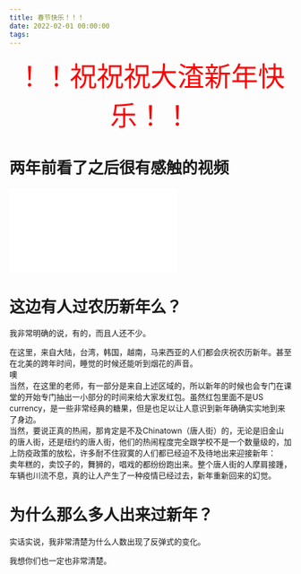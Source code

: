 ```yaml
---
title: 春节快乐！！！
date: 2022-02-01 00:00:00
tags: 
---
```

<div align='center' ><font size='70' color='red'>！！祝祝祝大渣新年快乐！！</font></div>

# 两年前看了之后很有感触的视频
<iframe src="//player.bilibili.com/player.html?aid=78977606&bvid=BV1KJ411C7RA&cid=144711661&page=1" scrolling="no" border="0" frameborder="no" framespacing="0" allowfullscreen="true"> </iframe>

# 这边有人过农历新年么？
我非常明确的说，有的，而且人还不少。  

在这里，来自大陆，台湾，韩国，越南，马来西亚的人们都会庆祝农历新年。甚至在北美的跨年时间，睡觉的时候还能听到烟花的声音。  
噢  
当然，在这里的老师，有一部分是来自上述区域的，所以新年的时候也会专门在课堂的开始专门抽出一小部分的时间来给大家发红包。虽然红包里面不是US currency，是一些非常经典的糖果，但是也足以让人意识到新年确确实实地到来了身边。  
当然，要说正真的热闹，那肯定是不及Chinatown（唐人街）的，无论是旧金山的唐人街，还是纽约的唐人街，他们的热闹程度完全跟学校不是一个数量级的，加上防疫政策的放松，许多耐不住寂寞的人们都已经迫不及待地出来迎接新年：  
卖年糕的，卖饺子的，舞狮的，唱戏的都纷纷跑出来。整个唐人街的人摩肩接踵，车辆也川流不息，真的让人产生了一种疫情已经过去，新年重新回来的幻觉。  

# 为什么那么多人出来过新年？  
实话实说，我非常清楚为什么人数出现了反弹式的变化。

我想你们也一定也非常清楚。